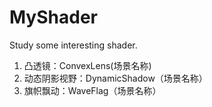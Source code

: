# MyShader
Study some interesting shader.
 1. 凸透镜：ConvexLens(场景名称)
 2. 动态阴影视野：DynamicShadow（场景名称）
 3. 旗帜飘动：WaveFlag（场景名称）
